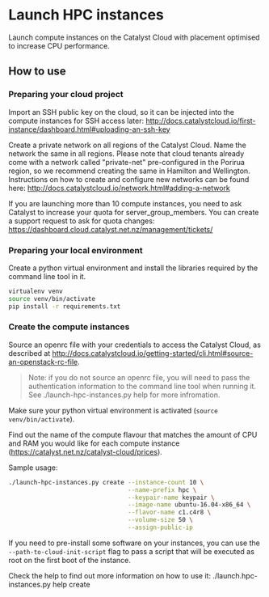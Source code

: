 # Launch HPC instances

Launch compute instances on the Catalyst Cloud with placement optimised to
increase CPU performance.

## How to use

### Preparing your cloud project

Import an SSH public key on the cloud, so it can be injected into the compute
instances for SSH access later:
http://docs.catalystcloud.io/first-instance/dashboard.html#uploading-an-ssh-key

Create a private network on all regions of the Catalyst Cloud. Name the network
the same in all regions. Please note that cloud tenants already come with a
network called "private-net" pre-configured in the Porirua region, so we
recommend creating the same in Hamilton and Wellington. Instructions on how to
create and configure new networks can be found here:
http://docs.catalystcloud.io/network.html#adding-a-network

If you are launching more than 10 compute instances, you need to ask Catalyst to
increase your quota for server_group_members. You can create a support request
to ask for quota changes:
https://dashboard.cloud.catalyst.net.nz/management/tickets/

### Preparing your local environment

Create a python virtual environment and install the libraries required by the
command line tool in it.

``` bash
virtualenv venv
source venv/bin/activate
pip install -r requirements.txt
```

### Create the compute instances

Source an openrc file with your credentials to access the Catalyst Cloud, as
described at
http://docs.catalystcloud.io/getting-started/cli.html#source-an-openstack-rc-file.

> Note: if you do not source an openrc file, you will need to pass the
> authentication information to the command line tool when running it. See
> ./launch-hpc-instances.py help for more infromation.

Make sure your python virtual environment is activated (`source
venv/bin/activate`).

Find out the name of the compute flavour that matches the amount of CPU and RAM
you would like for each compute instance
(https://catalyst.net.nz/catalyst-cloud/prices).

Sample usage:

``` bash
./launch-hpc-instances.py create --instance-count 10 \
                                 --name-prefix hpc \
                                 --keypair-name keypair \
                                 --image-name ubuntu-16.04-x86_64 \
                                 --flavor-name c1.c4r8 \
                                 --volume-size 50 \
                                 --assign-public-ip
```

If you need to pre-install some software on your instances, you can use the
`--path-to-cloud-init-script` flag to pass a script that will be executed as
root on the first boot of the instance.

Check the help to find out more information on how to use it:
./launch.hpc-instances.py help create
